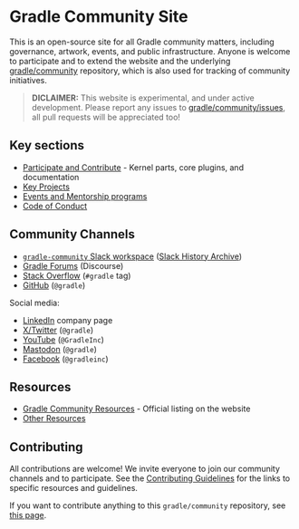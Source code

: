 # Gradle Community Site

This is an open-source site for all Gradle community
matters, including governance, artwork, events, and public infrastructure.
Anyone is welcome to participate and to extend the website and
the underlying [gradle/community](https://github.com/gradle/community) repository,
which is also used for tracking of community initiatives.

> **DICLAIMER:** This website is experimental, and under active development.
> Please report any issues to [gradle/community/issues](https://github.com/gradle/community/issues),
> all pull requests will be appreciated too!

## Key sections

- [Participate and Contribute](./contributing/README.md) - Kernel parts, core plugins, and documentation
- [Key Projects](./projects/README.md)
- [Events and Mentorship programs](./events/README.md)
- [Code of Conduct](dotgithub/CODE_OF_CONDUCT.md)

## Community Channels

- [`gradle-community` Slack workspace](https://gradle.com/slack-invite)
  ([Slack History Archive](https://www.linen.dev/s/gradle-community))
- [Gradle Forums](https://discuss.gradle.org/) (Discourse)
- [Stack Overflow](https://stackoverflow.com/questions/tagged/gradle) (`#gradle` tag)
- [GitHub](https://github.com/gradle/gradle) (`@gradle`)

Social media:

- [LinkedIn](https://www.linkedin.com/company/gradle) company page
- [X/Twitter](https://twitter.com/gradle) (`@gradle`)
- [YouTube](https://www.youtube.com/channel/) (`@GradleInc`)
- [Mastodon](https://mastodon.social/@Gradle) (`@gradle`)
- [Facebook](https://www.facebook.com/gradleinc) (`@gradleinc`)

## Resources

- [Gradle Community Resources](https://gradle.org/resources/) -
Official listing on the website
- [Other Resources](./resources/README.md)

## Contributing

All contributions are welcome!
We invite everyone to join our community channels and to participate.
See the [Contributing Guidelines](./contributing/README.md) for the links to specific resources and guidelines.

If you want to contribute anything to this `gradle/community` repository,
see [this page](./CONTRIBUTING.md).
